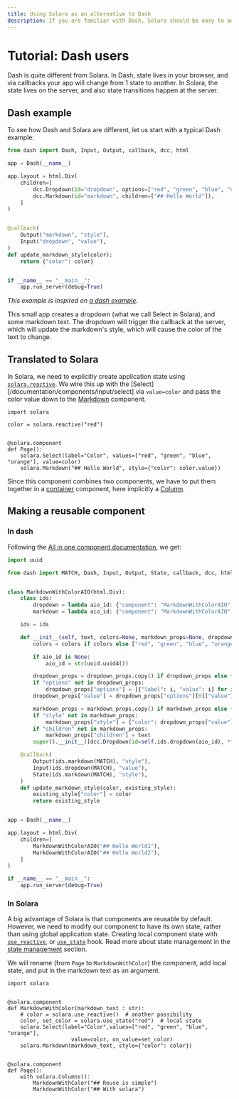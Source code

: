 ```yaml
---
title: Using Solara as an alternative to Dash
description: If you are familiar with Dash, Solara should be easy to adapt to. In Solara the state is managed and stored on the server, and components are declaratively reusable.
---
```

# Tutorial: Dash users

Dash is quite different from Solara. In Dash, state lives in your browser, and via callbacks your app will change from 1 state to another. In Solara, the state lives on the server, and also state transitions happen at the server.

## Dash example
To see how Dash and Solara are different, let us start with a typical Dash example:

```python
from dash import Dash, Input, Output, callback, dcc, html

app = Dash(__name__)

app.layout = html.Div(
    children=[
        dcc.Dropdown(id="dropdown", options=["red", "green", "blue", "orange"]),
        dcc.Markdown(id="markdown", children=["## Hello World"]),
    ]
)


@callback(
    Output("markdown", "style"),
    Input("dropdown", "value"),
)
def update_markdown_style(color):
    return {"color": color}


if __name__ == "__main__":
    app.run_server(debug=True)
```

*This example is inspired on [a dash example](https://dash.plotly.com/all-in-one-components).*

This small app creates a dropdown (what we call Select in Solara), and some markdown text. The dropdown will trigger the callback at the server, which will update the markdown's style, which will cause the color of the text to change.

## Translated to Solara

In Solara, we need to explicitly create application state using [`solara.reactive`](/documentation/api/utilities/reactive). We wire this up with the [Select][/documentation/components/input/select] via `value=color` and pass the color value down to the [Markdown](/documentation/components/output/markdown) component.

```solara
import solara

color = solara.reactive("red")


@solara.component
def Page():
    solara.Select(label="Color", values=["red", "green", "blue", "orange"], value=color)
    solara.Markdown("## Hello World", style={"color": color.value})
```

Since this component combines two components, we have to put them together in a [container](/documentation/advanced/understanding/containers) component, here implicitly a [Column](/documentation/components/layout/column).

## Making a reusable component

### In dash

Following the [All in one component documentation](https://dash.plotly.com/all-in-one-components), we get:

```python
import uuid

from dash import MATCH, Dash, Input, Output, State, callback, dcc, html


class MarkdownWithColorAIO(html.Div):
    class ids:
        dropdown = lambda aio_id: {"component": "MarkdownWithColorAIO", "subcomponent": "dropdown", "aio_id": aio_id}
        markdown = lambda aio_id: {"component": "MarkdownWithColorAIO", "subcomponent": "markdown", "aio_id": aio_id}

    ids = ids

    def __init__(self, text, colors=None, markdown_props=None, dropdown_props=None, aio_id=None):
        colors = colors if colors else ["red", "green", "blue", "orange"]

        if aio_id is None:
            aio_id = str(uuid.uuid4())

        dropdown_props = dropdown_props.copy() if dropdown_props else {}
        if "options" not in dropdown_props:
            dropdown_props["options"] = [{"label": i, "value": i} for i in colors]
        dropdown_props["value"] = dropdown_props["options"][0]["value"]

        markdown_props = markdown_props.copy() if markdown_props else {}
        if "style" not in markdown_props:
            markdown_props["style"] = {"color": dropdown_props["value"]}
        if "children" not in markdown_props:
            markdown_props["children"] = text
        super().__init__([dcc.Dropdown(id=self.ids.dropdown(aio_id), **dropdown_props), dcc.Markdown(id=self.ids.markdown(aio_id), **markdown_props)])

    @callback(
        Output(ids.markdown(MATCH), "style"),
        Input(ids.dropdown(MATCH), "value"),
        State(ids.markdown(MATCH), "style"),
    )
    def update_markdown_style(color, existing_style):
        existing_style["color"] = color
        return existing_style


app = Dash(__name__)

app.layout = html.Div(
    children=[
        MarkdownWithColorAIO("## Hello World1"),
        MarkdownWithColorAIO("## Hello World2"),
    ]
)

if __name__ == "__main__":
    app.run_server(debug=True)

```

### In Solara

A big advantage of Solara is that components are reusable by default. However, we need to modify our component to have its own state, rather than using global application state. Creating local component state with [`use_reactive`](/documentation/api/hooks/use_reactive), or [`use_state`](/documentation/api/hooks/use_state) hook. Read more about state management in the [state management](/documentation/getting_started/fundamentals/state-management) section.

We will rename (from `Page` to `MarkdownWithColor`) the component, add local state, and put in the markdown text as an argument.

```solara
import solara


@solara.component
def MarkdownWithColor(markdown_text : str):
    # color = solara.use_reactive()  # another possibility
    color, set_color = solara.use_state("red")  # local state
    solara.Select(label="Color",values=["red", "green", "blue", "orange"],
                    value=color, on_value=set_color)
    solara.Markdown(markdown_text, style={"color": color})


@solara.component
def Page():
    with solara.Columns():
        MarkdownWithColor("## Reuse is simple")
        MarkdownWithColor("## With solara")
```
